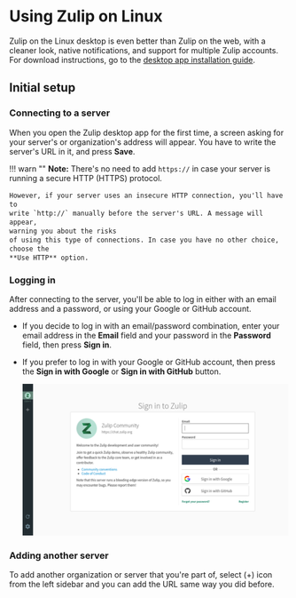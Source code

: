 # Using Zulip on Linux

Zulip on the Linux desktop is even better than Zulip on the web,
with a cleaner look, native notifications, and support for multiple Zulip accounts.
For download instructions, go to the
[desktop app installation guide](https://zulipchat.com/help/desktop-app-install-guide#linux).


## Initial setup

### Connecting to a server

When you open the Zulip desktop app for the first time, a screen asking
for your server's or organization's address will appear.
You have to write the server's URL in it, and press **Save**.

!!! warn ""
    **Note:** There's no need to add `https://` in case your server is running a secure
    HTTP (HTTPS) protocol.

    However, if your server uses an insecure HTTP connection, you'll have to
    write `http://` manually before the server's URL. A message will appear,
    warning you about the risks
    of using this type of connections. In case you have no other choice, choose the
    **Use HTTP** option.

### Logging in

After connecting to the server, you'll be able to log in either with an email
address and a password, or using your Google or GitHub account.

* If you decide to log in with an email/password combination, enter your email
address in the **Email** field and your password in the **Password** field,
then press **Sign in**.
* If you prefer to log in with your Google or GitHub account,
then press the **Sign in with Google** or **Sign in with GitHub** button.

    ![Login form](/static/images/help/linux-log-in.png)

### Adding another server

To add another organization or server that you're part of,
select (+) icon from the left sidebar
and you can add the URL same way you did before.

